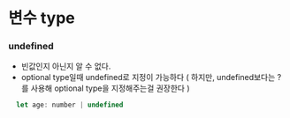 # 변수 type 

### undefined 
- 빈값인지 아닌지 알 수 없다.
- optional type일때 undefined로 지정이 가능하다
( 하지만, undefined보다는 ?를 사용해 optional type을 지정해주는걸 권장한다 )

```javascript
  let age: number | undefined
```
